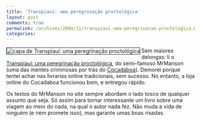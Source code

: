 ```yaml
---
title: 'Transpiauí: uma peregrinação proctológica'
layout: post
comments: true
permalink: /archives/2004/11/transpiaui-uma-peregrinacao-proctologica.html/
categories:
---
```

<img src="//chester.me/img/blig/transpiaui.jpg" border=1 align="left" alt="capa de Transpiauí: uma peregrinação proctológica">Sem maiores delongas: li o <a href="http://www.virtuastore.com.br/lojas.asp?IdSeguro=683406717&#038;loja=2&#038;link=VerProduto&#038;Produto=53001" >Transpiauí: uma peregrinação proctológica</a>, do semi-famoso MrManson (uma das mentes criminosas por trás do <a href="http://www.cocadaboa.com" >Cocadaboa</a>). Demorei porque tentei achar nas livrarias online tradicionais, sem sucesso. No entanto, a loja online do Cocadaboa funcionou bem, e entregou rápido.

Os textos do MrManson no site sempre abordam o lado tosco de qualquer assunto que seja. Só assim para tornar interessante um livro sobre uma viagem ao meio do nada, na qual o autor nada fez. Não muda a vida de ninguém (e nem promete isso), mas garante umas boas risadas.
